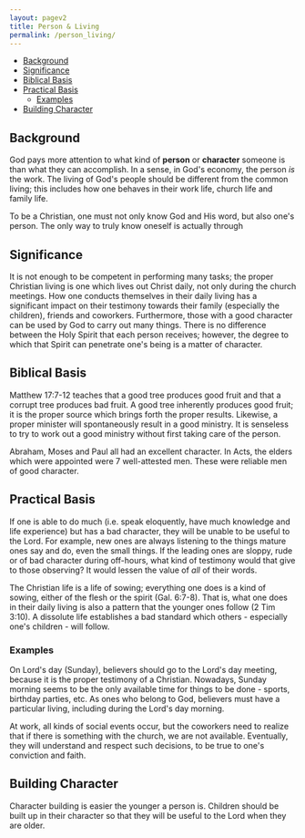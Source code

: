 ```yaml
---
layout: pagev2
title: Person & Living
permalink: /person_living/
---
```

- [Background](#background)
- [Significance](#significance)
- [Biblical Basis](#biblical-basis)
- [Practical Basis](#practical-basis)
  - [Examples](#examples)
- [Building Character](#building-character)

## Background

God pays more attention to what kind of **person** or **character** someone is than what they can accomplish. In a sense, in God's economy, the person *is* the work. The living of God's people should be different from the common living; this includes how one behaves in their work life, church life and family life. 

To be a Christian, one must not only know God and His word, but also one's person. The only way to truly know oneself is actually through 

## Significance

It is not enough to be competent in performing many tasks; the proper Christian living is one which lives out Christ daily, not only during the church meetings. How one conducts themselves in their daily living has a significant impact on their testimony towards their family (especially the children), friends and coworkers. Furthermore, those with a good character can be used by God to carry out many things. There is no difference between the Holy Spirit that each person receives; however, the degree to which that Spirit can penetrate one's being is a matter of character. 

## Biblical Basis

Matthew 17:7-12 teaches that a good tree produces good fruit and that a corrupt tree produces bad fruit. A good tree inherently produces good fruit; it is the proper source which brings forth the proper results. Likewise, a proper minister will spontaneously result in a good ministry. It is senseless to try to work out a good ministry without first taking care of the person.

Abraham, Moses and Paul all had an excellent character. In Acts, the elders which were appointed were 7 well-attested men. These were reliable men of good character.

## Practical Basis

If one is able to do much (i.e. speak eloquently, have much knowledge and life experience) but has a bad character, they will be unable to be useful to the Lord. For example, new ones are always listening to the things mature ones say and do, even the small things. If the leading ones are sloppy, rude or of bad character during off-hours, what kind of testimony would that give to those observing? It would lessen the value of *all* of their words.

The Christian life is a life of sowing; everything one does is a kind of sowing, either of the flesh or the spirit (Gal. 6:7-8). That is, what one does in their daily living is also a pattern that the younger ones follow (2 Tim 3:10). A dissolute life establishes a bad standard which others - especially one's children - will follow.

### Examples

On Lord's day (Sunday), believers should go to the Lord's day meeting, because it is the proper testimony of a Christian. Nowadays, Sunday morning seems to be the only available time for things to be done - sports, birthday parties, etc. As ones who belong to God, believers must have a particular living, including during the Lord's day morning.

At work, all kinds of social events occur, but the coworkers need to realize that if there is something with the church, we are not available. Eventually, they will understand and respect such decisions, to be true to one's conviction and faith. 

## Building Character

Character building is easier the younger a person is. Children should be built up in their character so that they will be useful to the Lord when they are older. 